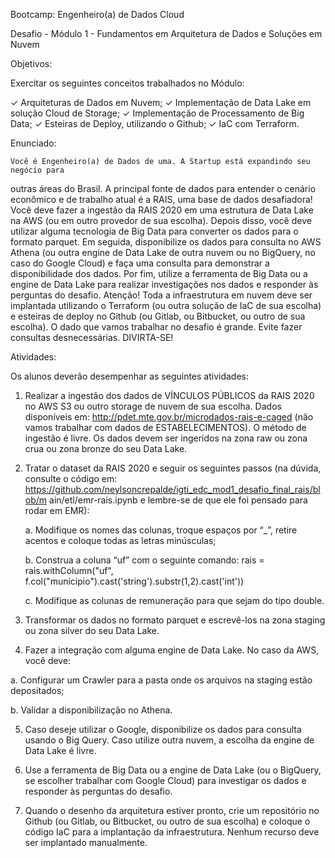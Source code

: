 Bootcamp: Engenheiro(a) de Dados Cloud

Desafio - Módulo 1 - Fundamentos em Arquitetura de Dados e Soluções em Nuvem


Objetivos:

Exercitar os seguintes conceitos trabalhados no Módulo:

✓ Arquiteturas de Dados em Nuvem;
✓ Implementação de Data Lake em solução Cloud de Storage;
✓ Implementação de Processamento de Big Data;
✓ Esteiras de Deploy, utilizando o Github;
✓ IaC com Terraform.


Enunciado:

    Você é Engenheiro(a) de Dados de uma. A Startup está expandindo seu negócio para
outras áreas do Brasil. A principal fonte de dados para entender o cenário econômico e
de trabalho atual é a RAIS, uma base de dados desafiadora!
    Você deve fazer a ingestão da RAIS 2020 em uma estrutura de Data Lake na AWS (ou em
outro provedor de sua escolha). Depois disso, você deve utilizar alguma tecnologia de
Big Data para converter os dados para o formato parquet. Em seguida, disponibilize os
dados para consulta no AWS Athena (ou outra engine de Data Lake de outra nuvem ou
no BigQuery, no caso do Google Cloud) e faça uma consulta para demonstrar a
disponibilidade dos dados. Por fim, utilize a ferramenta de Big Data ou a engine de Data
Lake para realizar investigações nos dados e responder às perguntas do desafio.
    Atenção! Toda a infraestrutura em nuvem deve ser implantada utilizando o Terraform
(ou outra solução de IaC de sua escolha) e esteiras de deploy no Github (ou Gitlab, ou
Bitbucket, ou outro de sua escolha). O dado que vamos trabalhar no desafio é grande.
    Evite fazer consultas desnecessárias.
    DIVIRTA-SE!

Atividades:

Os alunos deverão desempenhar as seguintes atividades:

1. Realizar a ingestão dos dados de VÍNCULOS PÚBLICOS da RAIS 2020 no AWS S3
ou outro storage de nuvem de sua escolha. Dados disponíveis em:
http://pdet.mte.gov.br/microdados-rais-e-caged (não vamos trabalhar com
dados de ESTABELECIMENTOS). O método de ingestão é livre. Os dados devem
ser ingeridos na zona raw ou zona crua ou zona bronze do seu Data Lake.

2. Tratar o dataset da RAIS 2020 e seguir os seguintes passos (na dúvida, consulte
o código em:
https://github.com/neylsoncrepalde/igti_edc_mod1_desafio_final_rais/blob/m
ain/etl/emr-rais.ipynb e lembre-se de que ele foi pensado para rodar em EMR):
    
    a. Modifique os nomes das colunas, troque espaços por “_”, retire acentos
e coloque todas as letras minúsculas;
    
    b. Construa a coluna “uf” com o seguinte comando: rais =
rais.withColumn("uf",
f.col("municipio").cast('string').substr(1,2).cast('int'))
    
    c. Modifique as colunas de remuneração para que sejam do tipo double.

3. Transformar os dados no formato parquet e escrevê-los na zona staging ou zona
silver do seu Data Lake.

4. Fazer a integração com alguma engine de Data Lake. No caso da AWS, você deve:

a. Configurar um Crawler para a pasta onde os arquivos na staging estão
depositados;

b. Validar a disponibilização no Athena.

5. Caso deseje utilizar o Google, disponibilize os dados para consulta usando o Big
Query. Caso utilize outra nuvem, a escolha da engine de Data Lake é livre.

6. Use a ferramenta de Big Data ou a engine de Data Lake (ou o BigQuery, se
escolher trabalhar com Google Cloud) para investigar os dados e responder às
perguntas do desafio.

7. Quando o desenho da arquitetura estiver pronto, crie um repositório no Github
(ou Gitlab, ou Bitbucket, ou outro de sua escolha) e coloque o código IaC para a
implantação da infraestrutura. Nenhum recurso deve ser implantado
manualmente.